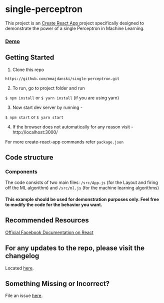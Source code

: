 # single-perceptron

This project is an [Create React App ](https://github.com/facebookincubator/create-react-app) project specifically designed to demonstrate the power of a single Perceptron in Machine Learning.

### [Demo](https://mmajdanski.github.io/single-perceptron/)

## Getting Started

1. Clone this repo

`https://github.com/mmajdanski/single-perceptron.git`

2. To run, go to project folder and run

`$ npm install`
or
`$ yarn install` (if you are using yarn)

3. Now start dev server by running -

`$ npm start`
or
`$ yarn start`

4. If the browser does not automatically for any reason visit - http://localhost:3000/

For more create-react-app commands refer `package.json`

## Code structure

### Components

The code consists of two main files: `/src/App.js` (for the Layout and firing off the ML algorithm) and `/src/ml.js` (for the machine learning algorithms)

#### This example should be used for demonstration purposes only. Feel free to modify the code for the behavior you want.

## Recommended Resources

[Official Facebook Documentation on React](https://reactjs.org/docs/getting-started.html)

## For any updates to the repo, please visit the changelog

Located [here](https://github.com/mmajdanski/single-perceptron/blob/master/CHANGELOG.md).

## Something Missing or Incorrect?

File an issue [here](https://github.com/mmajdanski/single-perceptron/issues).
